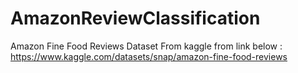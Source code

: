 # AmazonReviewClassification

Amazon Fine Food Reviews Dataset From kaggle from link below : 
https://www.kaggle.com/datasets/snap/amazon-fine-food-reviews
